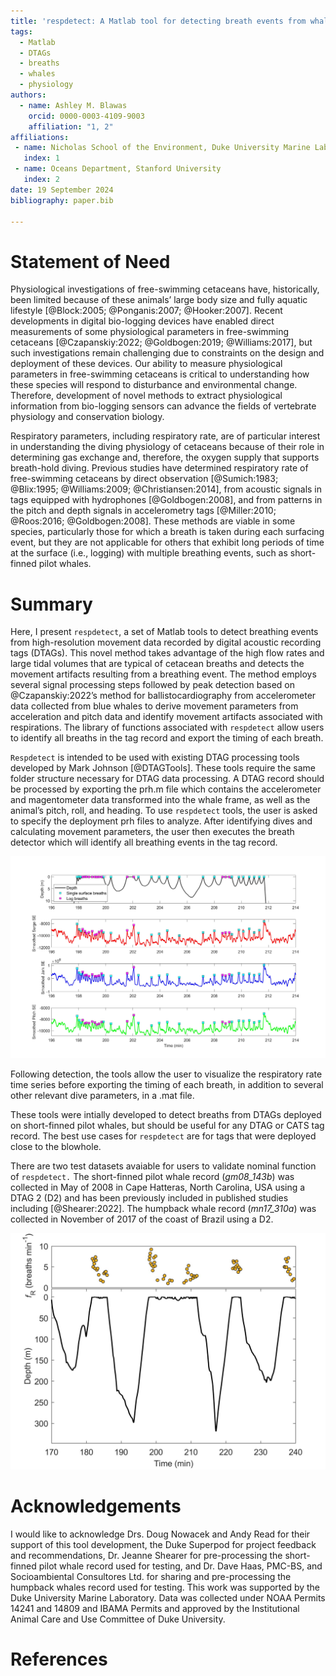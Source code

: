```yaml
---
title: 'respdetect: A Matlab tool for detecting breath events from whale biologger data'
tags:
  - Matlab
  - DTAGs
  - breaths
  - whales
  - physiology
authors:
  - name: Ashley M. Blawas
    orcid: 0000-0003-4109-9003
    affiliation: "1, 2"
affiliations:
 - name: Nicholas School of the Environment, Duke University Marine Laboratory
   index: 1
 - name: Oceans Department, Stanford University
   index: 2
date: 19 September 2024
bibliography: paper.bib

---
```


# Statement of Need
Physiological investigations of free-swimming cetaceans have, historically, been limited because of these animals’ large body size and fully aquatic lifestyle [@Block:2005; @Ponganis:2007; @Hooker:2007]. Recent developments in digital bio-logging devices have enabled direct measurements of some physiological parameters in free-swimming cetaceans [@Czapanskiy:2022; @Goldbogen:2019; @Williams:2017], but such investigations remain challenging due to constraints on the design and deployment of these devices. Our ability to measure physiological parameters in free-swimming cetaceans is critical to understanding how these species will respond to disturbance and environmental change. Therefore, development of novel methods to extract physiological information from bio-logging sensors can advance the fields of vertebrate physiology and conservation biology. 

Respiratory parameters, including respiratory rate, are of particular interest in understanding the diving physiology of cetaceans because of their role in determining gas exchange and, therefore, the oxygen supply that supports breath-hold diving. Previous studies have determined respiratory rate of free-swimming cetaceans by direct observation [@Sumich:1983; @Blix:1995; @Williams:2009; @Christiansen:2014], from acoustic signals in tags equipped with hydrophones [@Goldbogen:2008], and from patterns in the pitch and depth signals in accelerometry tags [@Miller:2010; @Roos:2016; @Goldbogen:2008]. These methods are viable in some species, particularly those for which a breath is taken during each surfacing event, but they are not applicable for others that exhibit long periods of time at the surface (i.e., logging) with multiple breathing events, such as short-finned pilot whales. 

# Summary
Here, I present `respdetect`, a set of Matlab tools to detect breathing events from high-resolution movement data recorded by digital acoustic recording tags (DTAGs). This novel method takes advantage of the high flow rates and large tidal volumes that are typical of cetacean breaths and detects the movement artifacts resulting from a breathing event. The method employs several signal processing steps followed by peak detection based on @Czapanskiy:2022’s method for ballistocardiography from accelerometer data collected from blue whales to derive movement parameters from acceleration and pitch data and identify movement artifacts associated with respirations. The library of functions associated with `respdetect` allow users to identify all breaths in the tag record and export the timing of each breath.

`Respdetect` is intended to be used with existing DTAG processing tools developed by Mark Johnson [@DTAGTools]. These tools require the same folder structure necessary for DTAG data processing. A DTAG record should be processed by exporting the prh.m file which contains the accelerometer and magentometer data transformed into the whale frame, as well as the animal’s pitch, roll, and heading. To use `respdetect` tools, the user is asked to specify the deployment prh files to analyze. After identifying dives and calculating movement parameters, the user then executes the breath detector which will identify all breathing events in the tag record.

![An example of `respdetect` breath detections from a short-finned pilot whale DTAG2 record. The first panel shows the time depth record (black line) for this segment of data with detected breaths plotted using squares. The next three panels show smoothed Shannon entropy derived from surge, jerk, and pitch, respectively, with corresponding squares at timepoints corresponding to each breath.](../images/gm08_143b_allbreaths_ex.jpg)

Following detection, the tools allow the user to visualize the respiratory rate time series before exporting the timing of each breath, in addition to several other relevant dive parameters, in a .mat file. 

These tools were intially developed to detect breaths from DTAGs deployed on short-finned pilot whales, but should be useful for any DTAG or CATS tag record. The best use cases for `respdetect` are for tags that were deployed close to the blowhole. 

There are two test datasets avaiable for users to validate nominal function of `respdetect.` The short-finned pilot whale record (*gm08_143b*) was collected in May of 2008 in Cape Hatteras, North Carolina, USA using a DTAG 2 (D2) and has been previously included in published studies including [@Shearer:2022]. The humpback whale record (*mn17_310a*) was collected in November of 2017 of the coast of Brazil using a D2.

![Continuous respiratory rate from breath detections by `respdetect` for a short-finned pilot whale before and after deep dives.](../images/gm08_143b_resprate_ex.jpg)

# Acknowledgements

I would like to acknowledge Drs. Doug Nowacek and Andy Read for their support of this tool development, the Duke Superpod for project feedback and recommendations, Dr. Jeanne Shearer for pre-processing the short-finned pilot whale record used for testing, and Dr. Dave Haas, PMC-BS, and Socioambiental Consultores Ltd. for sharing and pre-processing the humpback whales record used for testing. This work was supported by the Duke University Marine Laboratory. Data was collected under NOAA Permits 14241 and 14809 and IBAMA Permits and approved by the Institutional Animal Care and Use Committee of Duke University.

# References
